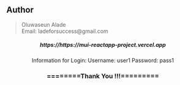 
<h2>Author</h2>
<blockquote>
  Oluwaseun Alade<br>
  Email: ladeforsuccess@gmail.com
</blockquote>

<div align="center">
    <h5>https://https://mui-reactapp-project.vercel.app</h5>
    Information for Login:
                        Username: user1
                        Password: pass1
    <h3>========Thank You !!!=========</h3>
